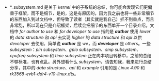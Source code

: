 * *_subsystem.md 是关于 _kernel_ 中的子系统的总结，你可能会发现它们更偏重于框架，而不是细节，是的，这是有原因的，因为我之前也将一些非常细节的东西加入到过文档中，但导致了读者（其实就是我自己）抓不到重点，而且非常乱，所以现在只是介绍框架，后续会把细节的东西单开一个目录介绍。文档中 _for author to use_ 和 _for developer to use_ 指的是 _**author**_ 使用 _lower_ 的 _data structure_ 和 _api_ 去实现 _higher_ 的 _data structure_ 和 _api_ 以供 _developer_ 去使用，简单说 _**author**_ 是 _we_，而 _**developer**_ 是 _others_。一些 _subsystem_：_pin subsystem_、_gpio subsystem_、_smp subsystem_、_cpufreq subsystem_ 和 _time subsystem_ 正在向本项目转移中，之前的总结不够标准，也有点乱。另外想看什么 _subsystem_，请告知我，我来进行总结分享，其中的 _data structure_、_api_ 和 _example_ 引用的是 _Linux 4.90_ 和 _rk3568-evb1-ddr4-v10-linux.dts_。
